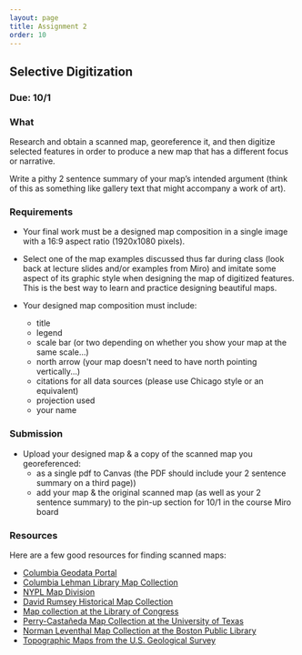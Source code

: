 ```yaml
---
layout: page
title: Assignment 2
order: 10 
---
```


## Selective Digitization

### Due: 10/1

### What

Research and obtain a scanned map, georeference it, and then digitize selected features in order to produce a new map that has a different focus or narrative.  

Write a pithy 2 sentence summary of your map’s intended argument (think of this as something like gallery text that might accompany a work of art).

### Requirements

- Your final work must be a designed map composition in a single image with a 16:9 aspect ratio (1920x1080 pixels).
- Select one of the map examples discussed thus far during class (look back at lecture slides and/or examples from Miro) and imitate some aspect of its graphic style when designing the map of digitized features. This is the best way to learn and practice designing beautiful maps.

- Your designed map composition must include:
  - title
  - legend
  - scale bar (or two depending on whether you show your map at the same scale...)
  - north arrow (your map doesn't need to have north pointing vertically...)
  - citations for all data sources (please use Chicago style or an equivalent)  
  - projection used
  - your name  

### Submission

- Upload your designed map & a copy of the scanned map you georeferenced:
  - as a single pdf to Canvas (the PDF should include your 2 sentence summary on a third page))
  - add your map & the original scanned map (as well as your 2 sentence summary) to the pin-up section for 10/1 in the course Miro board


### Resources

Here are a few good resources for finding scanned maps: 


- [Columbia Geodata Portal](https://geodata.library.columbia.edu)
- [Columbia Lehman Library Map Collection](https://library.columbia.edu/libraries/maps.html)
- [NYPL Map Division](https://www.nypl.org/about/divisions/map-division)
- [David Rumsey Historical Map Collection](https://www.davidrumsey.com)
- [Map collection at the Library of Congress](http://memory.loc.gov/ammem/gmdhtml/gmdhome.html)
- [Perry-Castañeda Map Collection at the University of Texas](http://www.lib.utexas.edu/maps/)
- [Norman Leventhal Map Collection at the Boston Public Library](http://maps.bpl.org/)
- [Topographic Maps from the U.S. Geological Survey](http://store.usgs.gov/b2c_usgs/usgs/maplocator/%28xcm=r3standardpitrex_prd&layout=6_1_61_48&uiarea=2&ctype=areaDetails&carea=%24ROOT%29/.do)